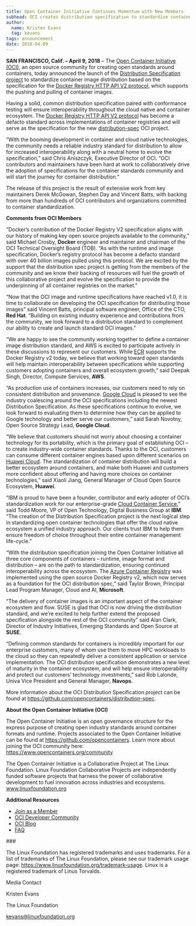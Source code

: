 ```yaml
---
title: Open Container Initiative Continues Momentum with New Members
subhead: OCI creates distribution specification to standardize container image distribution  
author:
  name: Kristen Evans
  tag: kevans
tags: announcement
date: 2018-04-09
---
```


**SAN FRANCISCO, Calif. – April 9, 2018** ​– The [Open Container Initiative (OCI)](https://www.opencontainers.org/), an open source community for creating open standards around containers, today announced the launch of the [Distribution Specification project](https://github.com/opencontainers/tob/blob/master/proposals/distribution.md.md) to standardize container image distribution based on the specification for the [Docker Registry HTTP API V2 protocol](https://github.com/docker/distribution/blob/5cb406d511b7b9163bff9b6439072e4892e5ae3b/docs/spec/api.md), which supports the pushing and pulling of container images.

Having a solid, common distribution specification paired with conformance testing will ensure interoperability throughout the cloud native and container ecosystem. The [Docker Registry HTTP API V2 protocol](https://github.com/docker/distribution/blob/5cb406d511b7b9163bff9b6439072e4892e5ae3b/docs/spec/api.md) has become a defacto standard across implementations of container registries and will serve as the specification for the new [distribution-spec](https://github.com/opencontainers/distribution-spec) OCI project.

“With the booming development in container and cloud native technologies, the community needs a reliable industry standard for distribution to allow for increased interoperability along with a neutral home to evolve the specification,” said Chris Aniszczyk, Executive Director of OCI. “OCI contributors and maintainers have been hard at work to collaboratively drive the adoption of specifications for the container standards community and will start the journey for container distribution.”

The release of this project is the result of extensive work from key maintainers Derek McGowan, Stephen Day and Vincent Batts, with backing from more than hundreds of OCI contributors and organizations committed to container standardization.

**Comments from OCI Members**

“Docker’s contribution of the Docker Registry V2 specification aligns with our history of making key open source projects available to the community,” said Michael Crosby, **Docker** engineer and maintainer and chairman of the OCI Technical Oversight Board (TOB). “As with the runtime and image specification, Docker’s registry protocol has become a defacto standard with over 40 billion images pulled using this protocol. We are excited by the support that the distribution spec project is getting from the members of the community and we know their backing of resources will fuel the growth of this collaborative project and evolve the specification to provide the underpinning of all container registries on the market.”

“Now that the OCI image and runtime specifications have reached v1.0, it is time to collaborate on developing the OCI specification for distributing those images” said Vincent Batts, principal software engineer, Office of the CTO, **Red Hat**. “Building on existing industry experience and contributions from the community, we look forward to a distribution standard to complement our ability to create and launch standard OCI images.”

“We are happy to see the community working together to define a container image distribution standard, and AWS is excited to participate actively in these discussions to represent our customers. While [ECR](https://aws.amazon.com/ecr/) supports the Docker Registry v2 today, we believe that working toward open standards will help maintain interoperability between specifications while supporting customers adopting containers and overall ecosystem growth,” said Deepak Singh, Director, Compute Services, **AWS**.

“As production use of containers increases, our customers need to rely on consistent distribution and provenance. [Google Cloud](https://cloud.google.com) is pleased to see the industry coalescing around the OCI specifications including the newest Distribution Specification. As these specifications continue to evolve, we look forward to evaluating them to determine how they can be applied to Google technology and better serve our customers,” said Sarah Novotny, Open Source Strategy Lead, **Google Cloud**.

“We believe that customers should not worry about choosing a container technology for its portability, which is the primary goal of establishing OCI – to create industry-wide container standards. Thanks to the OCI, customers can consume different container engines based upon different scenarios on [Huawei Cloud](https://www.huaweicloud.com). The standardization of container distribution will build a better ecosystem around containers, and make both Huawei and customers more confident about offering and having more choices on container technologies,” said Xiaoli Jiang, General Manager of Cloud Open Source Ecosystem, **Huawei**.

“IBM is proud to have been a founder, contributor and early adopter of OCI’s standardization work for our enterprise-grade [Cloud Container Service](https://www.ibm.com/cloud/container-service/),” said Todd Moore, VP of Open Technology, Digital Business Group at **IBM**. “The creation of the Distribution Specification project is the next logical step in standardizing open container technologies that offer the cloud native ecosystem a unified industry approach. Our clients trust IBM to help them ensure freedom of choice throughout their entire container management life-cycle.”

“With the distribution specification joining the Open Container Initiative all three core components of containers – runtime, image format and distribution – are on the path to standardization, ensuring continued interoperability across the ecosystem. The [Azure Container Registry](https://azure.microsoft.com/en-us/services/container-registry/) was implemented using the open source Docker Registry v2, which now serves as a foundation for the OCI distribution spec,” said Taylor Brown, Principal Lead Program Manager, Cloud and AI, **Microsoft**.

“The delivery of container images is an important aspect of the container ecosystem and flow. SUSE is glad that OCI is now driving the distribution standard, and we’re excited to help further extend the proposed specification alongside the rest of the OCI community” said Alan Clark, Director of Industry Initiatives, Emerging Standards and Open Source at **SUSE**.

“Defining common standards for containers is incredibly important for our enterprise customers, many of whom use them to move HPC workloads to the cloud so they can repeatedly deliver a consistent application or service implementation. The OCI distribution specification demonstrates a new level of maturity in the container ecosystem, and will help ensure interoperability and protect our customers’ technology investments,” said Rob Lalonde, Univa Vice President and General Manager, **Navops**.

More information about the OCI Distribution Specification project can be found at https://github.com/opencontainers/distribution-spec.

**About the Open Container Initiative (OCI)**

The Open Container Initiative is an open governance structure for the express purpose of creating open industry standards around container formats and runtime. Projects associated to the Open Container Initiative can be found at https://github.com/opencontainers. Learn more about joining the OCI community here: https://www.opencontainers.org/community

The Open Container Initiative is a Collaborative Project at The Linux Foundation. Linux Foundation Collaborative Projects are independently funded software projects that harness the power of collaborative development to fuel innovation across industries and ecosystems. www.linuxfoundation.org

**Additional Resources**

- [Join as a Member](/join)
- [OCI Developer Community](/community)
- [OCI Blog](/blog)
- [FAQ](/faq)

\#\#\#

The Linux Foundation has registered trademarks and uses trademarks. For a list of trademarks of The Linux Foundation, please see our trademark usage page: https://www.linuxfoundation.org/trademark-usage. Linux is a registered trademark of Linus Torvalds.

 

Media Contact

Kristen Evans

The Linux Foundation

[kevans@linuxfoundation.org](mailto:kevans@linuxfoundation.org)
